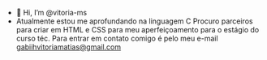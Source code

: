 - 👋 Hi, I’m @vitoria-ms
- Atualmente estou me aprofundando na linguagem C
Procuro parceiros para criar em HTML e CSS para meu aperfeiçoamento para o estágio do curso téc.
Para entrar em contato comigo é pelo meu e-mail
gabiihvitoriamatias@gmail.com
